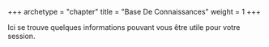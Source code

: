 +++
archetype = "chapter"
title = "Base De Connaissances"
weight = 1
+++

Ici se trouve quelques informations pouvant vous être utile pour votre session.